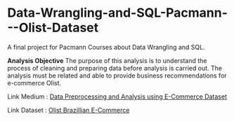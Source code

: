# Data-Wrangling-and-SQL-Pacmann---Olist-Dataset
A final project for Pacmann Courses about Data Wrangling and SQL. 

**Analysis Objective**
The purpose of this analysis is to understand the process of cleaning and preparing data before analysis is carried out. The analysis must be related and able to provide business recommendations for e-commerce Olist.

Link Medium : [Data Preprocessing and Analysis using E-Commerce Dataset](https://ariqmuh.medium.com/data-preprocessing-and-analysis-using-e-commerce-dataset-7010d502d413)

Link Dataset : [Olist Brazillian E-Commerce](https://www.kaggle.com/datasets/olistbr/brazilian-ecommerce)
